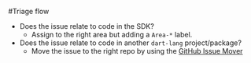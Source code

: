 #Triage flow

* Does the issue relate to code in the SDK?
  * Assign to the right area but adding a `Area-*` label.
* Does the issue relate to code in another `dart-lang` project/package?
  * Move the issue to the right repo by using the [GitHub Issue Mover][]




[GitHub Issue Mover]: https://github-issue-mover.appspot.com/
